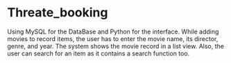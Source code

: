 # Threate_booking
Using MySQL for the DataBase and Python for the interface. While adding movies to record items, the user has to enter the movie name, its director, genre, and year. The system shows the movie record in a list view. Also, the user can search for an item as it contains a search function too.
